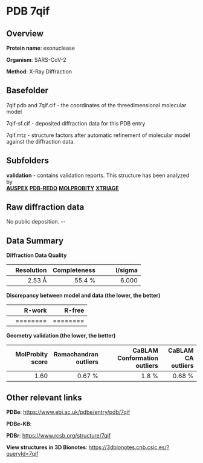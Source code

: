 # PDB 7qif

## Overview

**Protein name**: exonuclease

**Organism**: SARS-CoV-2

**Method**: X-Ray Diffraction



## Basefolder

7qif.pdb and 7qif.cif - the coordinates of the threedimensional molecular model

7qif-sf.cif - deposited diffraction data for this PDB entry

7qif.mtz - structure factors after automatic refinement of molecular model against the diffraction data.

## Subfolders





**validation** - contains validation reports. This structure has been analyzed by <br>[**AUSPEX**](https://github.com/thorn-lab/coronavirus_structural_task_force/tree/master/pdb/exonuclease/SARS-CoV-2/7qif/validation/auspex) [**PDB-REDO**](https://github.com/thorn-lab/coronavirus_structural_task_force/tree/master/pdb/exonuclease/SARS-CoV-2/7qif/validation/pdb-redo) [**MOLPROBITY**](https://github.com/thorn-lab/coronavirus_structural_task_force/tree/master/pdb/exonuclease/SARS-CoV-2/7qif/validation/molprobity) [**XTRIAGE**](https://github.com/thorn-lab/coronavirus_structural_task_force/blob/master/pdb/exonuclease/SARS-CoV-2/7qif/validation/Xtriage_output.log)   



## Raw diffraction data

No public deposition. --<br> 

## Data Summary
**Diffraction Data Quality**

|   | Resolution | Completeness| I/sigma |
|---|-------------:|----------------:|--------------:|
|   |2.53 Å|55.4  %|<img width=50/>6.000|

**Discrepancy between model and data (the lower, the better)**

|   | **R-work**| **R-free**   
|---|-------------:|----------------:|           
||========|========|

**Geometry validation (the lower, the better)**

|   |**MolProbity<br>score**| **Ramachandran<br>outliers** | **CaBLAM<br>Conformation outliers** | **CaBLAM<br>CA outliers** |
|---|-------------:|----------------:|----------------:|----------------:|
||  1.60|  0.67 %|1.8 %|0.68 %|

 

 



## Other relevant links 
**PDBe**:  https://www.ebi.ac.uk/pdbe/entry/pdb/7qif

**PDBe-KB**:  
 
**PDBr**: https://www.rcsb.org/structure/7qif 

**View structures in 3D Bionotes**: https://3dbionotes.cnb.csic.es/?queryId=7qif


